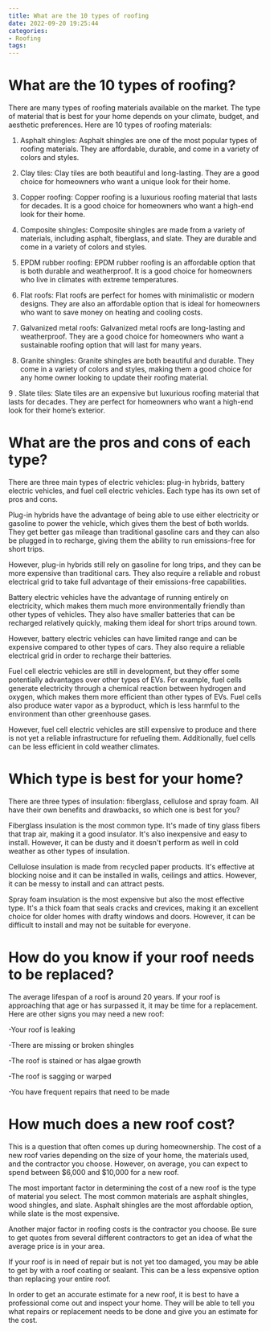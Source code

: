 ```yaml
---
title: What are the 10 types of roofing
date: 2022-09-20 19:25:44
categories:
- Roofing
tags:
---
```



# What are the 10 types of roofing?

There are many types of roofing materials available on the market. The type of material that is best for your home depends on your climate, budget, and aesthetic preferences. Here are 10 types of roofing materials:

1. Asphalt shingles: Asphalt shingles are one of the most popular types of roofing materials. They are affordable, durable, and come in a variety of colors and styles.

2. Clay tiles: Clay tiles are both beautiful and long-lasting. They are a good choice for homeowners who want a unique look for their home.

3. Copper roofing: Copper roofing is a luxurious roofing material that lasts for decades. It is a good choice for homeowners who want a high-end look for their home.

4. Composite shingles: Composite shingles are made from a variety of materials, including asphalt, fiberglass, and slate. They are durable and come in a variety of colors and styles.

5. EPDM rubber roofing: EPDM rubber roofing is an affordable option that is both durable and weatherproof. It is a good choice for homeowners who live in climates with extreme temperatures.

6. Flat roofs: Flat roofs are perfect for homes with minimalistic or modern designs. They are also an affordable option that is ideal for homeowners who want to save money on heating and cooling costs.

7. Galvanized metal roofs: Galvanized metal roofs are long-lasting and weatherproof. They are a good choice for homeowners who want a sustainable roofing option that will last for many years.

8. Granite shingles: Granite shingles are both beautiful and durable. They come in a variety of colors and styles, making them a good choice for any home owner looking to update their roofing material.

9 . Slate tiles: Slate tiles are an expensive but luxurious roofing material that lasts for decades. They are perfect for homeowners who want a high-end look for their home’s exterior.

#  What are the pros and cons of each type?

There are three main types of electric vehicles: plug-in hybrids, battery electric vehicles, and fuel cell electric vehicles. Each type has its own set of pros and cons.

Plug-in hybrids have the advantage of being able to use either electricity or gasoline to power the vehicle, which gives them the best of both worlds. They get better gas mileage than traditional gasoline cars and they can also be plugged in to recharge, giving them the ability to run emissions-free for short trips.

However, plug-in hybrids still rely on gasoline for long trips, and they can be more expensive than traditional cars. They also require a reliable and robust electrical grid to take full advantage of their emissions-free capabilities.

Battery electric vehicles have the advantage of running entirely on electricity, which makes them much more environmentally friendly than other types of vehicles. They also have smaller batteries that can be recharged relatively quickly, making them ideal for short trips around town.

However, battery electric vehicles can have limited range and can be expensive compared to other types of cars. They also require a reliable electrical grid in order to recharge their batteries.

Fuel cell electric vehicles are still in development, but they offer some potentially advantages over other types of EVs. For example, fuel cells generate electricity through a chemical reaction between hydrogen and oxygen, which makes them more efficient than other types of EVs. Fuel cells also produce water vapor as a byproduct, which is less harmful to the environment than other greenhouse gases.

However, fuel cell electric vehicles are still expensive to produce and there is not yet a reliable infrastructure for refueling them. Additionally, fuel cells can be less efficient in cold weather climates.

#  Which type is best for your home?

There are three types of insulation: fiberglass, cellulose and spray foam. All have their own benefits and drawbacks, so which one is best for you?

Fiberglass insulation is the most common type. It's made of tiny glass fibers that trap air, making it a good insulator. It's also inexpensive and easy to install. However, it can be dusty and it doesn't perform as well in cold weather as other types of insulation.

Cellulose insulation is made from recycled paper products. It's effective at blocking noise and it can be installed in walls, ceilings and attics. However, it can be messy to install and can attract pests.

Spray foam insulation is the most expensive but also the most effective type. It's a thick foam that seals cracks and crevices, making it an excellent choice for older homes with drafty windows and doors. However, it can be difficult to install and may not be suitable for everyone.

#  How do you know if your roof needs to be replaced?

The average lifespan of a roof is around 20 years. If your roof is approaching that age or has surpassed it, it may be time for a replacement. Here are other signs you may need a new roof:

-Your roof is leaking

-There are missing or broken shingles

-The roof is stained or has algae growth

-The roof is sagging or warped

-You have frequent repairs that need to be made

#  How much does a new roof cost?

This is a question that often comes up during homeownership. The cost of a new roof varies depending on the size of your home, the materials used, and the contractor you choose. However, on average, you can expect to spend between $6,000 and $10,000 for a new roof.

The most important factor in determining the cost of a new roof is the type of material you select. The most common materials are asphalt shingles, wood shingles, and slate. Asphalt shingles are the most affordable option, while slate is the most expensive.

Another major factor in roofing costs is the contractor you choose. Be sure to get quotes from several different contractors to get an idea of what the average price is in your area.

If your roof is in need of repair but is not yet too damaged, you may be able to get by with a roof coating or sealant. This can be a less expensive option than replacing your entire roof.

In order to get an accurate estimate for a new roof, it is best to have a professional come out and inspect your home. They will be able to tell you what repairs or replacement needs to be done and give you an estimate for the cost.